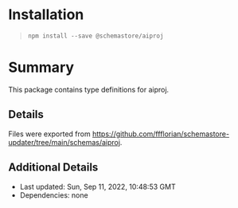 # Installation
> `npm install --save @schemastore/aiproj`

# Summary
This package contains type definitions for aiproj.

## Details
Files were exported from https://github.com/ffflorian/schemastore-updater/tree/main/schemas/aiproj.

## Additional Details
* Last updated: Sun, Sep 11, 2022, 10:48:53 GMT
* Dependencies: none
